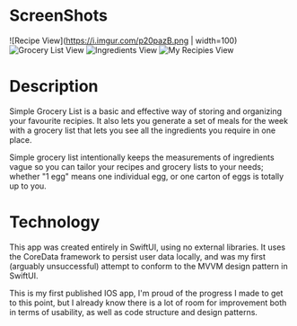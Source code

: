 # ScreenShots

![Recipe View](https://i.imgur.com/p20pazB.png | width=100)
![Grocery List View](https://i.imgur.com/lfTnEzb.png)
![Ingredients View](https://i.imgur.com/G6jTqS8.png)
![My Recipies View](https://i.imgur.com/UlVsiat.png)

# Description

Simple Grocery List is a basic and effective way of storing and organizing your favourite recipies. It also lets you generate a set of meals for the week with a grocery list that lets you see all the ingredients you require in one place.

Simple grocery list intentionally keeps the measurements of ingredients vague so you can tailor your recipes and grocery lists to your needs; whether "1 egg" means one individual egg, or one carton of eggs is totally up to you. 

# Technology

This app was created entirely in SwiftUI, using no external libraries. It uses the CoreData framework to persist user data locally, and was my first (arguably unsuccessful) attempt to conform to the MVVM design pattern in SwiftUI.

This is my first published IOS app, I'm proud of the progress I made to get to this point, but I already know there is a lot of room for improvement both in terms of usability, as well as code structure and design patterns.
